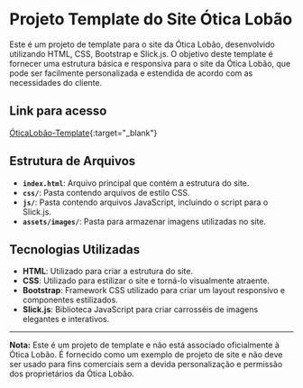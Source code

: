 # Projeto Template do Site Ótica Lobão

Este é um projeto de template para o site da Ótica Lobão, desenvolvido utilizando HTML, CSS, Bootstrap e Slick.js. O objetivo deste template é fornecer uma estrutura básica e responsiva para o site da Ótica Lobão, que pode ser facilmente personalizada e estendida de acordo com as necessidades do cliente.

## Link para acesso

[ÓticaLobão-Template](https://oticalobao-template.vercel.app){:target="_blank"}

## Estrutura de Arquivos

- **`index.html`**: Arquivo principal que contém a estrutura do site.
- **`css/`**: Pasta contendo arquivos de estilo CSS.
- **`js/`**: Pasta contendo arquivos JavaScript, incluindo o script para o Slick.js.
- **`assets/images/`**: Pasta para armazenar imagens utilizadas no site.


## Tecnologias Utilizadas

- **HTML**: Utilizado para criar a estrutura do site.
- **CSS**: Utilizado para estilizar o site e torná-lo visualmente atraente.
- **Bootstrap**: Framework CSS utilizado para criar um layout responsivo e componentes estilizados.
- **Slick.js**: Biblioteca JavaScript para criar carrosséis de imagens elegantes e interativos.

---

**Nota:** Este é um projeto de template e não está associado oficialmente à Ótica Lobão. É fornecido como um exemplo de projeto de site e não deve ser usado para fins comerciais sem a devida personalização e permissão dos proprietários da Ótica Lobão.
